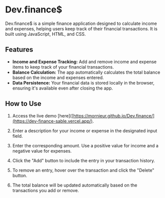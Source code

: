 # Dev.finance$

Dev.finance$ is a simple finance application designed to calculate income and expenses, helping users keep track of their financial transactions. It is built using JavaScript, HTML, and CSS.

## Features

- **Income and Expense Tracking:** Add and remove income and expense items to keep track of your financial transactions.
- **Balance Calculation:** The app automatically calculates the total balance based on the income and expenses entered.
- **Data Persistence:** Your financial data is stored locally in the browser, ensuring it's available even after closing the app.

## How to Use

1. Access the live demo [here]([https://mornieur.github.io/Dev.finance/](https://dev-finance-sable.vercel.app/).

2. Enter a description for your income or expense in the designated input field.

3. Enter the corresponding amount. Use a positive value for income and a negative value for expenses.

4. Click the "Add" button to include the entry in your transaction history.

5. To remove an entry, hover over the transaction and click the "Delete" button.

6. The total balance will be updated automatically based on the transactions you add or remove.

